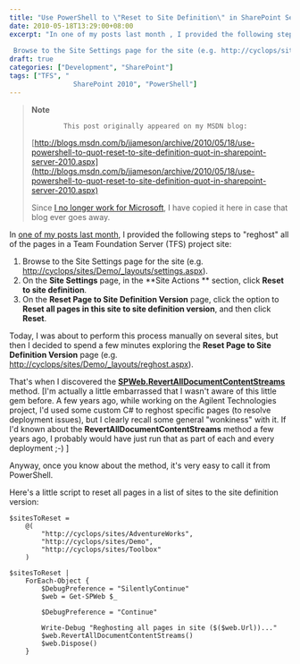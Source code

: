 ```yaml
---
title: "Use PowerShell to \"Reset to Site Definition\" in SharePoint Server 2010"
date: 2010-05-18T13:29:00+08:00
excerpt: "In one of my posts last month , I provided the following steps to \"reghost\" all of the pages in a Team Foundation Server (TFS) project site: 
 
 Browse to the Site Settings page for the site (e.g. http://cyclops/sites/Demo/_layouts/settings.aspx )...."
draft: true
categories: ["Development", "SharePoint"]
tags: ["TFS", "
                SharePoint 2010", "PowerShell"]
---
```


> **Note**
> 
>             This post originally appeared on my MSDN blog:
> 
> [http://blogs.msdn.com/b/jjameson/archive/2010/05/18/use-powershell-to-quot-reset-to-site-definition-quot-in-sharepoint-server-2010.aspx](http://blogs.msdn.com/b/jjameson/archive/2010/05/18/use-powershell-to-quot-reset-to-site-definition-quot-in-sharepoint-server-2010.aspx)
> 
> Since [I no longer work for Microsoft](/blog/jjameson/2011/09/02/last-day-with-microsoft), I have copied it here in case that blog                 ever goes away.

In [one of my posts last month](/blog/jjameson/2010/05/04/upgrade-team-foundation-server-2008-to-tfs-2010-and-sharepoint-server-2010), I provided the following steps to "reghost"         all of the pages in a Team Foundation Server (TFS) project site:

1. Browse to the Site Settings page for the site (e.g. [http://cyclops/sites/Demo/\_layouts/settings.aspx](http://cyclops/sites/Demo/_layouts/settings.aspx)).
2. On the **Site Settings** page, in the **Site Actions **
   section, click **Reset to site definition**.
3. On the **Reset Page to Site Definition Version** page, click the option
   to **Reset all pages in this site to site definition version**, and
   then click **Reset**.

Today, I was about to perform this process manually on several sites, but then I         decided to spend a few minutes exploring the **Reset Page to Site Definition Version**         page (e.g. [http://cyclops/sites/Demo/\_layouts/reghost.aspx](http://cyclops/sites/Demo/_layouts/reghost.aspx)).

That's when I discovered the **[SPWeb.RevertAllDocumentContentStreams](http://msdn.microsoft.com/en-us/library/microsoft.sharepoint.spweb.revertalldocumentcontentstreams.aspx)** method. [I'm actually a little         embarrassed that I wasn't aware of this little gem before. A few years ago, while         working on the Agilent Technologies project, I'd used some custom C# to reghost         specific pages (to resolve deployment issues), but I clearly recall some general         "wonkiness" with it. If I'd known about the **RevertAllDocumentContentStreams**         method a few years ago, I probably would have just run that as part of each and         every deployment ;-) ]

Anyway, once you know about the method, it's very easy to call it from PowerShell.

Here's a little script to reset all pages in a list of sites to the site definition         version:

```
$sitesToReset =
    @(
        "http://cyclops/sites/AdventureWorks",
        "http://cyclops/sites/Demo",
        "http://cyclops/sites/Toolbox"
    )

$sitesToReset |
    ForEach-Object {
        $DebugPreference = "SilentlyContinue"
        $web = Get-SPWeb $_

        $DebugPreference = "Continue"
        
        Write-Debug "Reghosting all pages in site ($($web.Url))..."
        $web.RevertAllDocumentContentStreams()
        $web.Dispose()
    }
```


